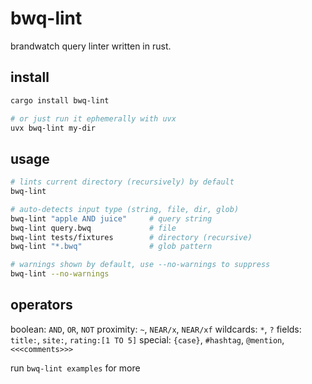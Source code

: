 # bwq-lint

brandwatch query linter written in rust.

## install

```bash
cargo install bwq-lint

# or just run it ephemerally with uvx
uvx bwq-lint my-dir
```

## usage

```bash
# lints current directory (recursively) by default
bwq-lint

# auto-detects input type (string, file, dir, glob)
bwq-lint "apple AND juice"     # query string
bwq-lint query.bwq             # file
bwq-lint tests/fixtures        # directory (recursive)
bwq-lint "*.bwq"               # glob pattern

# warnings shown by default, use --no-warnings to suppress
bwq-lint --no-warnings
```

## operators

boolean: `AND`, `OR`, `NOT`
proximity: `~`, `NEAR/x`, `NEAR/xf`
wildcards: `*`, `?`
fields: `title:`, `site:`, `rating:[1 TO 5]`
special: `{case}`, `#hashtag`, `@mention`, `<<<comments>>>`

run `bwq-lint examples` for more
